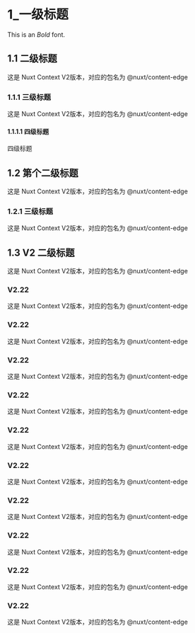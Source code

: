 # 1_一级标题
This is an *Bold* font.

## 1.1 二级标题
这是 Nuxt Context V2版本，对应的包名为 @nuxt/content-edge

### 1.1.1 三级标题
这是 Nuxt Context V2版本，对应的包名为 @nuxt/content-edge

#### 1.1.1.1 四级标题
四级标题

## 1.2 第个二级标题
这是 Nuxt Context V2版本，对应的包名为 @nuxt/content-edge

### 1.2.1 三级标题
这是 Nuxt Context V2版本，对应的包名为 @nuxt/content-edge

## 1.3 V2 二级标题
这是 Nuxt Context V2版本，对应的包名为 @nuxt/content-edge

### V2.22
这是 Nuxt Context V2版本，对应的包名为 @nuxt/content-edge

### V2.22
这是 Nuxt Context V2版本，对应的包名为 @nuxt/content-edge

### V2.22
这是 Nuxt Context V2版本，对应的包名为 @nuxt/content-edge

### V2.22
这是 Nuxt Context V2版本，对应的包名为 @nuxt/content-edge

### V2.22
这是 Nuxt Context V2版本，对应的包名为 @nuxt/content-edge

### V2.22
这是 Nuxt Context V2版本，对应的包名为 @nuxt/content-edge

### V2.22
这是 Nuxt Context V2版本，对应的包名为 @nuxt/content-edge

### V2.22
这是 Nuxt Context V2版本，对应的包名为 @nuxt/content-edge

### V2.22
这是 Nuxt Context V2版本，对应的包名为 @nuxt/content-edge

### V2.22
这是 Nuxt Context V2版本，对应的包名为 @nuxt/content-edge
